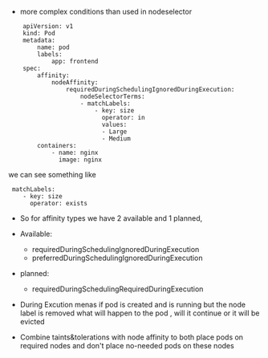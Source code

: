 - more complex conditions than used in nodeselector

```
    apiVersion: v1
    kind: Pod
    metadata:
        name: pod
        labels:
            app: frontend
    spec:
        affinity:
            nodeAffinity:
                requiredDuringSchedulingIgnoredDuringExecution:
                    nodeSelectorTerms:
                    - matchLabels:
                        - key: size
                          operator: in
                          values:
                          - Large
                          - Medium
        containers:
            - name: nginx
              image: nginx
```

we can see something like

```
 matchLabels:
    - key: size
      operator: exists
```

- So for affinity types we have 2 available and 1 planned, 
- Available:
  - requiredDuringSchedulingIgnoredDuringExecution
  - preferredDuringSchedulingIgnoredDuringExecution
- planned:
  - requiredDuringSchedulingRequiredDuringExecution
- During Excution menas if pod is created and is running but the node label is removed what will happen to the pod , will it continue or it will be evicted


- Combine taints&tolerations with node affinity to both place pods on required nodes and don't place no-needed pods on these nodes
